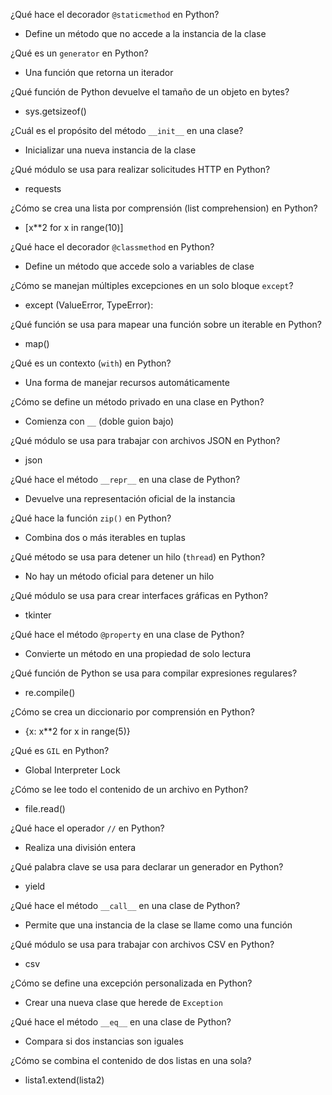 ¿Qué hace el decorador `@staticmethod` en Python?
- Define un método que no accede a la instancia de la clase

¿Qué es un `generator` en Python?
- Una función que retorna un iterador

¿Qué función de Python devuelve el tamaño de un objeto en bytes?
- sys.getsizeof()

¿Cuál es el propósito del método `__init__` en una clase?
- Inicializar una nueva instancia de la clase

¿Qué módulo se usa para realizar solicitudes HTTP en Python?
- requests

¿Cómo se crea una lista por comprensión (list comprehension) en Python?
- [x**2 for x in range(10)]

¿Qué hace el decorador `@classmethod` en Python?
- Define un método que accede solo a variables de clase

¿Cómo se manejan múltiples excepciones en un solo bloque `except`?
- except (ValueError, TypeError):

¿Qué función se usa para mapear una función sobre un iterable en Python?
- map()

¿Qué es un contexto (`with`) en Python?
- Una forma de manejar recursos automáticamente

¿Cómo se define un método privado en una clase en Python?
- Comienza con `__` (doble guion bajo)

¿Qué módulo se usa para trabajar con archivos JSON en Python?
- json

¿Qué hace el método `__repr__` en una clase de Python?
- Devuelve una representación oficial de la instancia

¿Qué hace la función `zip()` en Python?
- Combina dos o más iterables en tuplas

¿Qué método se usa para detener un hilo (`thread`) en Python?
- No hay un método oficial para detener un hilo

¿Qué módulo se usa para crear interfaces gráficas en Python?
- tkinter

¿Qué hace el método `@property` en una clase de Python?
- Convierte un método en una propiedad de solo lectura

¿Qué función de Python se usa para compilar expresiones regulares?
- re.compile()

¿Cómo se crea un diccionario por comprensión en Python?
- {x: x**2 for x in range(5)}

¿Qué es `GIL` en Python?
- Global Interpreter Lock

¿Cómo se lee todo el contenido de un archivo en Python?
- file.read()

¿Qué hace el operador `//` en Python?
- Realiza una división entera

¿Qué palabra clave se usa para declarar un generador en Python?
- yield

¿Qué hace el método `__call__` en una clase de Python?
- Permite que una instancia de la clase se llame como una función

¿Qué módulo se usa para trabajar con archivos CSV en Python?
- csv

¿Cómo se define una excepción personalizada en Python?
- Crear una nueva clase que herede de `Exception`

¿Qué hace el método `__eq__` en una clase de Python?
- Compara si dos instancias son iguales

¿Cómo se combina el contenido de dos listas en una sola?
- lista1.extend(lista2)